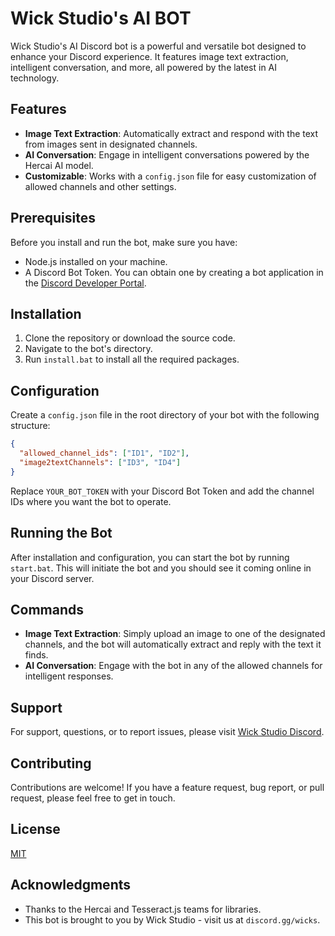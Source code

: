 # Wick Studio's AI BOT

Wick Studio's AI Discord bot is a powerful and versatile bot designed to enhance your Discord experience. It features image text extraction, intelligent conversation, and more, all powered by the latest in AI technology.

## Features

- **Image Text Extraction**: Automatically extract and respond with the text from images sent in designated channels.
- **AI Conversation**: Engage in intelligent conversations powered by the Hercai AI model.
- **Customizable**: Works with a `config.json` file for easy customization of allowed channels and other settings.

## Prerequisites

Before you install and run the bot, make sure you have:

- Node.js installed on your machine.
- A Discord Bot Token. You can obtain one by creating a bot application in the [Discord Developer Portal](https://discord.com/developers/applications).

## Installation

1. Clone the repository or download the source code.
2. Navigate to the bot's directory.
3. Run `install.bat` to install all the required packages.

## Configuration

Create a `config.json` file in the root directory of your bot with the following structure:

```json
{
  "allowed_channel_ids": ["ID1", "ID2"],
  "image2textChannels": ["ID3", "ID4"]
}
```

Replace `YOUR_BOT_TOKEN` with your Discord Bot Token and add the channel IDs where you want the bot to operate.

## Running the Bot

After installation and configuration, you can start the bot by running `start.bat`. This will initiate the bot and you should see it coming online in your Discord server.

## Commands

- **Image Text Extraction**: Simply upload an image to one of the designated channels, and the bot will automatically extract and reply with the text it finds.
- **AI Conversation**: Engage with the bot in any of the allowed channels for intelligent responses.

## Support

For support, questions, or to report issues, please visit [Wick Studio Discord](https://discord.gg/wicks).

## Contributing

Contributions are welcome! If you have a feature request, bug report, or pull request, please feel free to get in touch.

## License

[MIT](LICENSE)

## Acknowledgments

- Thanks to the Hercai and Tesseract.js teams for libraries.
- This bot is brought to you by Wick Studio - visit us at `discord.gg/wicks`.